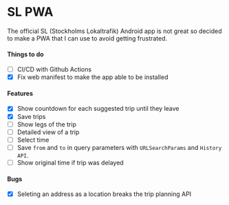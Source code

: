 # SL PWA
The official SL (Stockholms Lokaltrafik) Android app is not great so decided to make a PWA that I can use to avoid getting frustrated.

#### Things to do
- [ ] CI/CD with Github Actions
- [x] Fix web manifest to make the app able to be installed

#### Features
- [x] Show countdown for each suggested trip until they leave
- [x] Save trips
- [ ] Show legs of the trip
- [ ] Detailed view of a trip
- [ ] Select time
- [ ] Save `from` and `to` in query parameters with `URLSearchParams` and `History API`.
- [ ] Show original time if trip was delayed

#### Bugs
- [x] Seleting an address as a location breaks the trip planning API